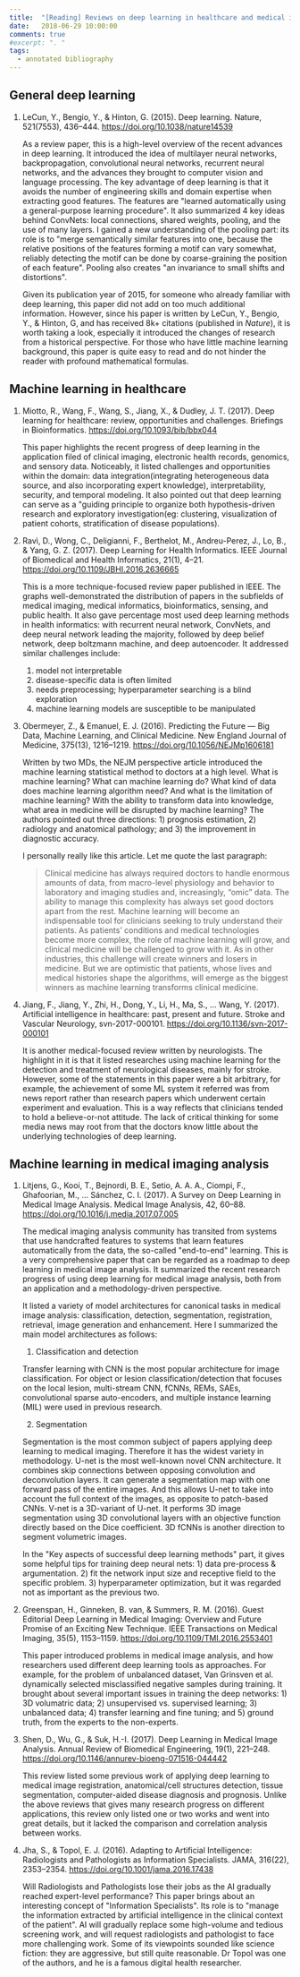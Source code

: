 ```yaml
---
title:  "[Reading] Reviews on deep learning in healthcare and medical imaging analysis"
date:   2018-06-29 10:00:00
comments: true
#excerpt: ". "
tags:
  - annotated bibliography
---
```


## General deep learning

1. LeCun, Y., Bengio, Y., & Hinton, G. (2015). Deep learning. Nature, 521(7553), 436–444. https://doi.org/10.1038/nature14539

    As a review paper, this is a high-level overview of the recent advances in deep learning. It introduced the idea of multilayer neural networks, backpropagation, convolutional neural networks, recurrent neural networks, and the advances they brought to computer vision and language processing. The key advantage of deep learning is that it avoids the number of engineering skills and domain expertise when extracting good features. The features are "learned automatically using a general-purpose learning procedure". It also summarized 4 key ideas behind ConvNets: local connections, shared weights, pooling, and the use of many layers. I gained a new understanding of the pooling part: its role is to "merge semantically similar features into one, because the relative positions of the features forming a motif can vary somewhat, reliably detecting the motif can be done by coarse-graining the position of each feature". Pooling also creates "an invariance to small shifts and distortions".

    Given its publication year of 2015, for someone who already familiar with deep learning, this paper did not add on too much additional information. However, since his paper is written by LeCun, Y., Bengio, Y., & Hinton, G, and has received 8k+ citations (published in *Nature*), it is worth taking a look, especially it introduced the changes of research from a historical perspective. For those who have little machine learning background, this paper is quite easy to read and do not hinder the reader with profound mathematical formulas.



## Machine learning in healthcare


1. Miotto, R., Wang, F., Wang, S., Jiang, X., & Dudley, J. T. (2017). Deep learning for healthcare: review, opportunities and challenges. Briefings in Bioinformatics. https://doi.org/10.1093/bib/bbx044

    This paper highlights the recent progress of deep learning in the application filed of clinical imaging, electronic health records, genomics, and sensory data. Noticeably, it listed challenges and opportunities within the domain: data integration(integrating heterogeneous data source, and also incorporating expert knowledge), interpretability, security, and temporal modeling. It also pointed out that deep learning can serve as a "guiding principle to organize both hypothesis-driven research and exploratory investigation(eg: clustering, visualization of patient cohorts, stratification of disease populations).



1. Ravì, D., Wong, C., Deligianni, F., Berthelot, M., Andreu-Perez, J., Lo, B., & Yang, G. Z. (2017). Deep Learning for Health Informatics. IEEE Journal of Biomedical and Health Informatics, 21(1), 4–21. https://doi.org/10.1109/JBHI.2016.2636665

    This is a more technique-focused review paper published in IEEE. The graphs well-demonstrated the distribution of papers in the subfields of medical imaging, medical informatics, bioinformatics, sensing, and public health. It also gave percentage most used deep learning methods in health informatics: with recurrent neural network, ConvNets, and deep neural network leading the majority, followed by deep belief network, deep boltzmann machine, and deep autoencoder. It addressed similar challenges include:
    1. model not interpretable
    2. disease-specific data is often limited
    3. needs preprocessing; hyperparameter searching is a blind exploration
    4. machine learning models are susceptible to be manipulated



1. Obermeyer, Z., & Emanuel, E. J. (2016). Predicting the Future — Big Data, Machine Learning, and Clinical Medicine. New England Journal of Medicine, 375(13), 1216–1219. https://doi.org/10.1056/NEJMp1606181

    Written by two MDs, the NEJM perspective article introduced the machine learning statistical method to doctors at a high level. What is machine learning? What can machine learning do? What kind of data does machine learning algorithm need? And what is the limitation of machine learning? With the ability to transform data into knowledge, what area in medicine will be disrupted by machine learning? The authors pointed out three directions: 1) prognosis estimation, 2) radiology and anatomical pathology; and 3) the improvement in diagnostic accuracy.

    I personally really like this article. Let me quote the last paragraph:

    > Clinical medicine has always required doctors to handle enormous amounts of data, from macro-level physiology and behavior to laboratory and imaging studies and, increasingly, “omic” data. The ability to manage this complexity has always set good doctors apart from the rest. Machine learning will become an indispensable tool for clinicians seeking to truly understand their patients. As patients’ conditions and medical technologies become more complex, the role of machine learning will grow, and clinical medicine will be challenged to grow with it. As in other industries, this challenge will create winners and losers in medicine. But we are optimistic that patients, whose lives and medical histories shape the algorithms, will emerge as the biggest winners as machine learning transforms clinical medicine.



1. Jiang, F., Jiang, Y., Zhi, H., Dong, Y., Li, H., Ma, S., … Wang, Y. (2017). Artificial intelligence in healthcare: past, present and future. Stroke and Vascular Neurology, svn-2017-000101. https://doi.org/10.1136/svn-2017-000101

    It is another medical-focused review written by neurologists. The highlight in it is that it listed researches using machine learning for the detection and treatment of neurological diseases, mainly for stroke. However, some of the statements in this paper were a bit arbitrary, for example, the achievement of some ML system it referred was from news report rather than research papers which underwent certain experiment and evaluation. This is a way reflects that clinicians tended to hold a believe-or-not attitude. The lack of critical thinking for some media news may root from that the doctors know little about the underlying technologies of deep learning.


## Machine learning in medical imaging analysis

1. Litjens, G., Kooi, T., Bejnordi, B. E., Setio, A. A. A., Ciompi, F., Ghafoorian, M., … Sánchez, C. I. (2017). A Survey on Deep Learning in Medical Image Analysis. Medical Image Analysis, 42, 60–88. https://doi.org/10.1016/j.media.2017.07.005

    The medical imaging analysis community has transited from systems that use handcrafted features to systems that learn features automatically from the data, the so-called "end-to-end" learning. This is a very comprehensive paper that can be regarded as a roadmap to deep learning in medical image analysis. It summarized the recent research progress of using deep learning for medical image analysis, both from an application and a methodology-driven perspective.

    It listed a variety of model architectures for canonical tasks in medical image analysis: classification, detection, segmentation, registration, retrieval, image generation and enhancement. Here I summarized the main model architectures as follows:

    1. Classification and detection

    Transfer learning with CNN is the most popular architecture for image classification. For object or lesion classification/detection that focuses on the local lesion, multi-stream CNN, fCNNs, REMs, SAEs, convolutional sparse auto-encoders, and multiple instance learning (MIL) were used in previous research.

    2. Segmentation

    Segmentation is the most common subject of papers applying deep learning to medical imaging. Therefore it has the widest variety in methodology. U-net is the most well-known novel CNN architecture. It combines skip connections between opposing convolution and deconvolution layers. It can generate a segmentation map with one forward pass of the entire images. And this allows U-net to take into account the full context of the images, as opposite to patch-based CNNs. V-net is a 3D-variant of U-net. It performs 3D image segmentation using 3D convolutional layers with an objective function directly based on the Dice coefficient. 3D fCNNs is another direction to segment volumetric images.

    In the "Key aspects of successful deep learning methods" part, it gives some helpful tips for training deep neural nets: 1) data pre-process & argumentation. 2) fit the network input size and receptive field to the specific problem. 3) hyperparameter optimization, but it was regarded not as important as the previous two.



1. Greenspan, H., Ginneken, B. van, & Summers, R. M. (2016). Guest Editorial Deep Learning in Medical Imaging: Overview and Future Promise of an Exciting New Technique. IEEE Transactions on Medical Imaging, 35(5), 1153–1159. https://doi.org/10.1109/TMI.2016.2553401

    This paper introduced problems in medical image analysis, and how researchers used different deep learning tools as approaches. For example, for the problem of unbalanced dataset, Van Grinsven et al. dynamically selected misclassified negative samples during training. It brought about several important issues in training the deep networks: 1) 3D volumatric data; 2) unsupervised vs. supervised learning; 3) unbalanced data; 4) transfer learning and fine tuning; and 5) ground truth, from the experts to the non-experts.



1. Shen, D., Wu, G., & Suk, H.-I. (2017). Deep Learning in Medical Image Analysis. Annual Review of Biomedical Engineering, 19(1), 221–248. https://doi.org/10.1146/annurev-bioeng-071516-044442

    This review listed some previous work of applying deep learning to medical image registration, anatomical/cell structures detection, tissue segmentation, computer-aided disease diagnosis and prognosis. Unlike the above reviews that gives many research progress on different applications, this review only listed one or two works and went into great details, but it lacked the comparison and correlation analysis between works.



1. Jha, S., & Topol, E. J. (2016). Adapting to Artificial Intelligence: Radiologists and Pathologists as Information Specialists. JAMA, 316(22), 2353–2354. https://doi.org/10.1001/jama.2016.17438

    Will Radiologists and Pathologists lose their jobs as the AI gradually reached expert-level performance? This paper brings about an interesting concept of "Information Specialists". Its role is to "manage the information extracted by artificial intelligence in the clinical context of the patient". AI will gradually replace some high-volume and tedious screening work, and will request radiologists and pathologist to face more challenging work. Some of its viewpoints sounded like science fiction: they are aggressive, but still quite reasonable. Dr Topol was one of the authors, and he is a famous digital health researcher.
